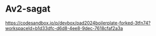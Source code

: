 # Av2-sagat


https://codesandbox.io/p/devbox/pad2024boilerplate-forked-3tfn74?workspaceId=b1d33dfc-d6d8-4ee8-9dec-7618cfaf2a3a
